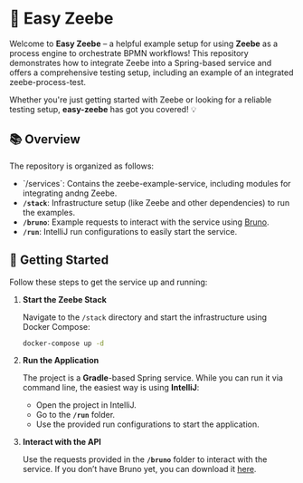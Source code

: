 # 🚀 Easy Zeebe

Welcome to **Easy Zeebe** – a helpful example setup for using **Zeebe** as a process engine to orchestrate BPMN workflows! This repository demonstrates how to integrate Zeebe into a Spring-based service and offers a comprehensive testing setup, including an example of an integrated zeebe-process-test.

Whether you're just getting started with Zeebe or looking for a reliable testing setup, **easy-zeebe** has got you covered! 💡

## 📚 Overview

The repository is organized as follows:

- \`/services\`: Contains the zeebe-example-service, including modules for integrating andng Zeebe.
- **`/stack`**: Infrastructure setup (like Zeebe and other dependencies) to run the examples.
- **`/bruno`**: Example requests to interact with the service using [Bruno](https://www.usebruno.com/).
- **`/run`**: IntelliJ run configurations to easily start the service.

## 🔧 Getting Started

Follow these steps to get the service up and running:

1. **Start the Zeebe Stack**

   Navigate to the `/stack` directory and start the infrastructure using Docker Compose:

   ```bash
   docker-compose up -d
   ```

2. **Run the Application**

   The project is a **Gradle**-based Spring service. While you can run it via command line, the easiest way is using **IntelliJ**:

    - Open the project in IntelliJ.
    - Go to the **`/run`** folder.
    - Use the provided run configurations to start the application.

3. **Interact with the API**

   Use the requests provided in the **`/bruno`** folder to interact with the service. If you don’t have Bruno yet, you can download it [here](https://www.usebruno.com/).
